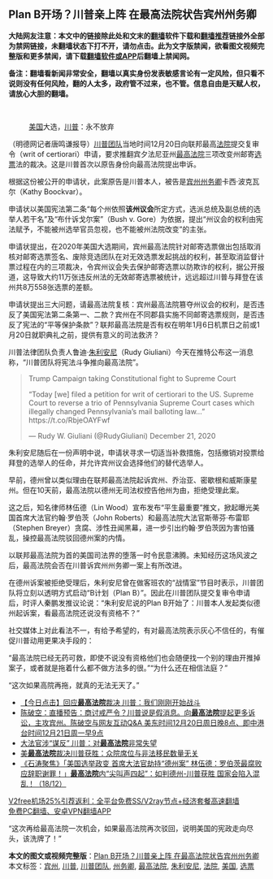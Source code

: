  <h2>Plan B开场？川普亲上阵 在最高法院状告宾州州务卿</h2> <p class="notice"><b>大陆网友注意：本文中的链接除此处和文末的<a href="https://github.com/bannedbook/fanqiang" >翻墙</a>软件下载和<a href="https://github.com/killgcd/justmysocks/blob/master/README.md">翻墙推荐</a>链接外全部为禁网链接，未翻墙状态下打不开，请勿点击。此为文字版禁闻，欲看图文视频完整版和更多禁闻，请下载<a href="https://github.com/bannedbook/fanqiang">翻墙软件或APP</a>后翻墙上禁闻网。</p><p>备注：翻墙看新闻非常安全，翻墙以真实身份发表敏感言论有一定风险，但只看不说则没有任何风险，翻的人太多，政府管不过来，也不管。信息自由是天赋人权，请放心大胆的翻墙。</b></p>  <div class="entry"> <br /> <figure><figcaption class="wp-caption-text"><a href="https://www.bannedbook.org/bnews/tag/%e7%be%8e%e5%9b%bd/" class="st_tag internal_tag" rel="tag" title="标签 美国 下的日志">美国</a>大选，<a href="https://www.bannedbook.org/bnews/tag/%e5%b7%9d%e6%99%ae/" class="st_tag internal_tag" rel="tag" title="标签 川普 下的日志">川普</a>：永不放弃</figcaption></figure> <p>（明德网记者唐鸣谦报导）<a href="https://www.bannedbook.org/bnews/tag/%e5%b7%9d%e6%99%ae%e5%9b%a2%e9%98%9f/" class="st_tag internal_tag" rel="tag" title="标签 川普团队 下的日志">川普团队</a>当地时间12月20日向联邦最高<a href="https://www.bannedbook.org/bnews/tag/%e6%b3%95%e9%99%a2/" class="st_tag internal_tag" rel="tag" title="标签 法院 下的日志">法院</a>提交复审令（writ of certiorari）申请，要求推翻宾夕法尼亚州<a href="https://www.bannedbook.org/bnews/tag/%e6%9c%80%e9%ab%98%e6%b3%95%e9%99%a2/" class="st_tag internal_tag" rel="tag" title="标签 最高法院 下的日志">最高法院</a>三项改变州邮寄<a href="https://www.bannedbook.org/bnews/tag/%E9%80%89%E7%A5%A8/" class="st_tag internal_tag" rel="tag" title="标签 选票 下的日志">选票</a>法的裁决。这是川普首次以原告身份向最高法院提出申诉。</p> <p>根据这份被公开的申请状，此案原告是川普本人，被告是<a href="https://www.bannedbook.org/bnews/tag/%E5%AE%BE%E5%B7%9E/" class="st_tag internal_tag" rel="tag" title="标签 宾州 下的日志">宾州</a><a href="https://www.bannedbook.org/bnews/tag/%E5%B7%9E%E5%8A%A1%E5%8D%BF/" class="st_tag internal_tag" rel="tag" title="标签 州务卿 下的日志">州务卿</a>卡西·波克瓦尔（Kathy Boockvar）。</p> <p>申请状以美国宪法第二条“每个州依照<strong>该州议会</strong>所定方式，选派总统及副总统的选举人若干名”及“布什诉戈尔案”（Bush v. Gore）为依据，提出“州议会的权利由宪法赋予，不能被州选举官员忽视，也不能被州法院改变”的主张。</p> <p>申请状提出，在2020年美国大选期间，宾州最高法院针对邮寄选票做出包括取消核对邮寄选票签名、废除竞选团队在对无效选票发起挑战的权利，甚至取消监督计票过程在内的三项裁决，令宾州议会失去保护邮寄选票以防欺诈的权利，据公开报道，这导致大约11万张违反州法的无效邮寄选票被统计，远远超过川普与拜登在该州共8万558张选票的差额。</p>  <p>申请状提出三大问题，请最高法院复核：宾州最高法院篡夺州议会的权利，是否违反了美国宪法第二条第一、二款？宾州在不同郡县实施不同邮寄选票规则，是否违反了宪法的“平等保护条款”？联邦最高法院是否有权在明年1月6日机票日之前或1月20日就职典礼之前，提供有意义的司法救济？</p> <p>川普法律团队负责人鲁迪‧<a href="https://www.bannedbook.org/bnews/tag/%e6%9c%b1%e5%88%a9%e5%ae%89%e5%b0%bc/" class="st_tag internal_tag" rel="tag" title="标签 朱利安尼 下的日志">朱利安尼</a>（Rudy Giuliani）今天在推特公布这一消息称，“川普团队将宪法斗争推向最高法院”。</p> <blockquote class="twitter-tweet" data-width="550" data-dnt="true"> <p>Trump Campaign taking Constitutional fight to Supreme Court </p> <p>“Today [we] filed a petition for writ of certiorari to the US. Supreme Court to reverse a trio of Pennsylvania Supreme Court cases which illegally changed Pennsylvania’s mail balloting law&#8230;”  https://t.co/RbjeOAYFwf</p>  <p>&mdash; Rudy W. Giuliani (@RudyGiuliani) December 21, 2020</p> </blockquote> <p>朱利安尼随后在一份声明中说，申请状寻求一切适当补救措施，包括撤销对投票给拜登的选举人的任命，并允许宾州议会选择他们的替代选举人。</p> <p>早前，德州曾以类似理由在联邦最高法院起诉宾州、乔治亚、密歇根和威斯康星州。但在10天前，最高法院以德州无司法权控告他州为由，拒绝受理此案。</p> <p>这之后，知名律师林伍德（Lin Wood）宣布发布“平生最重要”推文，掀起曝光美国首席大法官约翰·罗伯茨（John Roberts）和最高法院大法官斯蒂芬·布雷耶（Stephen Breyer）贪腐、涉性丑闻黑幕，进一步引出约翰·罗伯茨因为害怕骚乱，操控最高法院驳回德州案的内情。</p>  <p>以联邦最高法院为首的美国司法界的堕落一时令民意沸腾。未知经历这场风波之后，最高法院会否在川普诉宾州州务卿一案上有所改进。</p> <p>在德州诉案被拒绝受理后，朱利安尼曾在做客班农的“战情室”节目时表示，川普团队将立刻以透明方式启动“B计划（Plan B）”。因此在川普团队提交复审令申请后，时评人秦鹏发推议论说：“朱利安尼说的Plan B开始了：川普本人发起类似德州起诉案，看最高法院还说没有资格不？”</p> <p>社交媒体上对此看法不一，有给予希望的，有对最高法院表示灰心不信任的，有催促川普动用更果决手段的：</p> <p>“最高法院已经无药可救，即使不说没有资格他们也会随便找一个别的理由开推掉案子，或者就是拖着什么都不做方法多的很。”“为什么还在相信法庭？”</p>  <p>“这次如果高院再拖，就真的无法无天了。”</p> <ul class='op-related-articles' title='相关阅读'> <li><a href='https://www.bannedbook.org/bnews/bannedvideo/20201213/1451941.html' target='_blank'>【今日点击】回应<b>最高法院</b>裁决 川普：我们刚刚开始战斗</a></li> <li><a href='https://www.bannedbook.org/bnews/cbnews/20201221/1451862.html' target='_blank'>陈破空：直播预告：商讨戒严令？川普说是假消息。向<b>最高法院</b>提起更多诉讼，主攻宾州。陈破空与网友互动Q&amp;A 美东时间12月20日周日晚8点、即中港台时间12月21日周一早9点</a></li> <li><a href='https://www.bannedbook.org/bnews/taiwannews/20201220/1451356.html' target='_blank'>大法官涉“谋反” 川普：对<b>最高法院</b>非常失望</a></li> <li><a href='https://www.bannedbook.org/bnews/comments/20201219/1450930.html' target='_blank'>美<b>最高法院</b>裁决川普获胜：众院席位与非法移民数量无关</a></li> <li><a href='https://www.bannedbook.org/bnews/bannedvideo/20201219/1450918.html' target='_blank'>《石涛聚焦》「美国选举政变 首席大法官劫持“德州案” 林伍德：罗伯茨最腐败 应辞职谢罪！」<b>最高法院</b>内“尖叫声四起”：如判德州-川普获胜 国家会陷入混乱！（18/12）</a></li> </ul> <p class="texttj"> <a href="https://www.bannedbook.org/forum23/topic22702.html" target="_blank">V2free机场25%引荐返利：全平台免费SS/V2ray节点+经济套餐高速翻墙</a><br/> <a href="https://github.com/bannedbook/fanqiang/wiki/%E7%A6%81%E9%97%BB%E7%BD%91%E5%AE%89%E5%8D%93%E7%BF%BB%E5%A2%99%E6%96%B0%E9%97%BBAPP" target="_blank">免费PC翻墙、安卓VPN翻墙APP</a></p><p>“这次再给最高法院一次机会，如果最高法院再次驳回，说明美国的宪政走向尽头，该洗牌了！”</p><a name='sharetosocial'></a>       <div><b>本文的图文或视频完整版</b>：<a href='https://www.bannedbook.org/bnews/comments/20201221/1452088.html'>Plan B开场？川普亲上阵 在最高法院状告宾州州务卿</a></div>  </div><!--END ENTRY--> <div class="postfooter"> <div>本文标签：<a href="https://www.bannedbook.org/bnews/tag/%E5%AE%BE%E5%B7%9E/" rel="tag">宾州</a>, <a href="https://www.bannedbook.org/bnews/tag/%e5%b7%9d%e6%99%ae/" rel="tag">川普</a>, <a href="https://www.bannedbook.org/bnews/tag/%e5%b7%9d%e6%99%ae%e5%9b%a2%e9%98%9f/" rel="tag">川普团队</a>, <a href="https://www.bannedbook.org/bnews/tag/%E5%B7%9E%E5%8A%A1%E5%8D%BF/" rel="tag">州务卿</a>, <a href="https://www.bannedbook.org/bnews/tag/%e6%9c%80%e9%ab%98%e6%b3%95%e9%99%a2/" rel="tag">最高法院</a>, <a href="https://www.bannedbook.org/bnews/tag/%e6%9c%b1%e5%88%a9%e5%ae%89%e5%b0%bc/" rel="tag">朱利安尼</a>, <a href="https://www.bannedbook.org/bnews/tag/%e6%b3%95%e9%99%a2/" rel="tag">法院</a>, <a href="https://www.bannedbook.org/bnews/tag/%e7%be%8e%e5%9b%bd/" rel="tag">美国</a>, <a href="https://www.bannedbook.org/bnews/tag/%E9%80%89%E7%A5%A8/" rel="tag">选票</a></div>  </div><!--END POSTFOOTER--> 